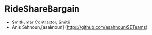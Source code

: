 # RideShareBargain

- Smitkumar Contractor, [Smit6](https://github.com/Smit6)
- Anis Sahnoun,[asahnoun] (https://github.com/asahnoun/SETeams)
